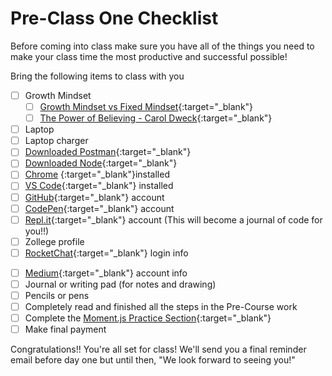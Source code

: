 # Pre-Class One Checklist

Before coming into class make sure you have all of the things you need to make your class time the most productive and successful possible!

Bring the following items to class with you

- [ ] Growth Mindset
    * [ ] [Growth Mindset vs Fixed Mindset](https://youtu.be/M1CHPnZfFmU){:target="_blank"}
    * [ ] [The Power of Believing - Carol Dweck](https://www.ted.com/talks/carol_dweck_the_power_of_believing_that_you_can_improve){:target="_blank"}
- [ ] Laptop
- [ ] Laptop charger
- [ ] [Downloaded Postman](https://www.getpostman.com/downloads/){:target="_blank"}
- [ ] [Downloaded Node](https://nodejs.org){:target="_blank"}
- [ ] [Chrome](https://support.google.com/chrome/answer/95346?co=GENIE.Platform%3DDesktop&hl=en) {:target="_blank"}installed
- [ ] [VS Code](https://code.visualstudio.com/download){:target="_blank"} installed
- [ ] [GitHub](https://github.com/){:target="_blank"} account
- [ ] [CodePen](https://codepen.io/){:target="_blank"} account
- [ ] [Repl.it](https://repl.it/repls){:target="_blank"} account (This will become a journal of code for you!!)
- [ ] Zollege profile
- [ ] [RocketChat](https://chat.austincodingacademy.com/){:target="_blank"} login info
<!-- - [ ] [HackOverflow](https://discourse.austincodingacademy.com/) login info -->
- [ ] [Medium](https://medium.com/){:target="_blank"} account info
- [ ] Journal or writing pad (for notes and drawing)
- [ ] Pencils or pens
- [ ] Completely read and finished all the steps in the Pre-Course work
- [ ] Complete the [Moment.js Practice Section](./nodeRecap.md#Practice-It-:-NPM){:target="_blank"}
- [ ] Make final payment

Congratulations!! You're all set for class! We'll send you a final reminder email before day one but until then, "We look forward to seeing you!"


